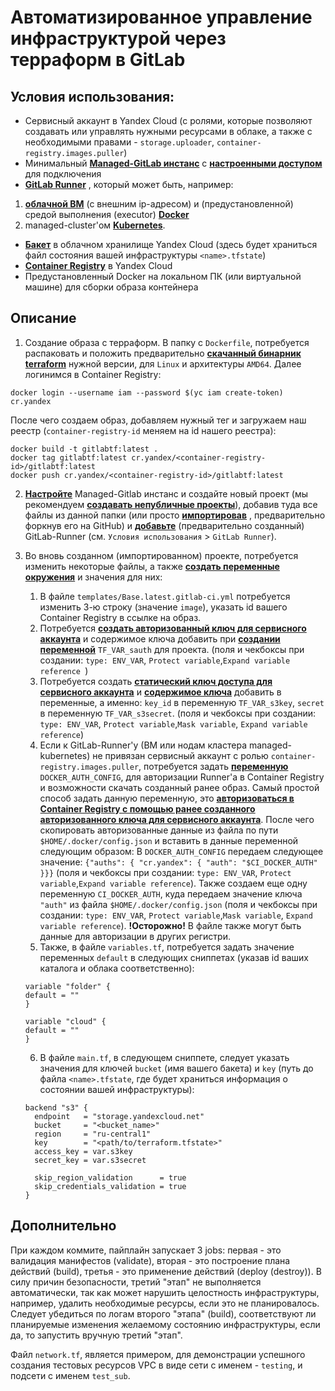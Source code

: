 # Автоматизированное управление инфраструктурой через терраформ в GitLab

## Условия использования:
* Сервисный аккаунт в Yandex Cloud (с ролями, которые позволяют создавать или управлять нужными ресурсами в облаке, а также с необходимыми правами - `storage.uploader`, `container-registry.images.puller`)
* Минимальный [**Managed-GitLab инстанс**](https://cloud.yandex.ru/docs/managed-gitlab/operations/instance/instance-create) c [**настроенными доступом**](https://cloud.yandex.ru/docs/managed-gitlab/operations/connect) для подключения
* [**GitLab Runner**](https://docs.gitlab.com/ee/tutorials/create_register_first_runner/#create-and-register-a-project-runner) , который может быть, например:
1. [**облачной ВМ**](https://docs.gitlab.com/runner/register/#linux) (с внешним ip-адресом) и (предустановленной) средой выполнения (executor) [**Docker**](https://docs.gitlab.com/runner/executors/docker.html)
2. managed-cluster'ом [**Kubernetes**](https://cloud.yandex.ru/docs/managed-kubernetes/operations/applications/gitlab-runner). 
* [**Бакет**](https://cloud.yandex.ru/docs/storage/operations/buckets/create) в облачном хранилище Yandex Cloud (здесь будет храниться файл состояния вашей инфраструктуры `<name>.tfstate`)
* [**Container Registry**](https://cloud.yandex.ru/docs/container-registry/operations/registry/registry-create) в Yandex Cloud
* Предустановленный Docker на локальном ПК (или виртуальной машине) для сборки образа контейнера

## Описание
1. Создание образа с терраформ.
В папку c `Dockerfile`, потребуется распаковать и положить предварительно [**скачанный бинарник terraform**](https://developer.hashicorp.com/terraform/downloads) нужной версии, для `Linux` и архитектуры `AMD64`.
Далее логинимcя в Container Registry:
```
docker login --username iam --password $(yc iam create-token) cr.yandex
```
После чего создаем образ, добавляем нужный тег и загружаем наш реестр (`container-registry-id` меняем на id нашего реестра):
```
docker build -t gitlabtf:latest .
docker tag gitlabtf:latest cr.yandex/<container-registry-id>/gitlabtf:latest
docker push cr.yandex/<container-registry-id>/gitlabtf:latest
```

2. [**Настройте**](https://cloud.yandex.ru/docs/managed-gitlab/quickstart#configure-mgl) Managed-Gitlab инстанс и создайте новый проект (мы рекомендуем [**создавать непубличные проекты**](https://docs.gitlab.com/ee/user/public_access.html)), добавив туда все файлы из данной папки (или просто [**импортировав**](https://docs.gitlab.com/ee/user/project/import/github.html#import-your-github-repository-into-gitlab) , предварительно форкнув его на GitHub) и [**добавьте**](https://docs.gitlab.com/ee/tutorials/create_register_first_runner/#create-and-register-a-project-runner) (предварительно созданный) GitLab-Runner (см. `Условия использования` > `GitLab Runner`).

3. Во вновь созданном (импортированном) проекте, потребуется изменить некоторые файлы, а также [**создать переменные окружения**](https://docs.gitlab.com/ee/ci/variables/#define-a-cicd-variable-in-the-ui) и значения для них:
    1. В файле `templates/Base.latest.gitlab-ci.yml` потребуется изменить 3-ю строку (значение `image`), указать id вашего Container Registry в ссылке на образ.
    2. Потребуется [**создать авторизованный ключ для сервисного аккаунта**](https://cloud.yandex.ru/docs/iam/operations/authorized-key/create) и содержимое ключа добавить при [**создании переменной**](https://docs.gitlab.com/ee/ci/variables/#define-a-cicd-variable-in-the-ui) `TF_VAR_sauth` для проекта. (поля и чекбоксы при создании: `type: ENV_VAR`, `Protect variable`,`Expand variable reference `)
    3. Потребуется создать [**статический ключ доступа для сервисного аккаунта**](https://cloud.yandex.ru/docs/iam/operations/sa/create-access-key) и [**содержимое ключа**](https://cloud.yandex.ru/docs/iam/concepts/authorization/access-key) добавить в переменные, а именно: `key_id` в переменную `TF_VAR_s3key`, `secret` в переменную `TF_VAR_s3secret`. (поля и чекбоксы при создании: `type: ENV_VAR`, `Protect variable`,`Mask variable`, `Expand variable reference`)
    4. Если к GitLab-Runner'у (ВМ или нодам кластера managed-kubernetes) не привязан сервисный аккаунт с ролью `container-registry.images.puller`, потребуется задать [**переменную**](https://docs.gitlab.com/ee/ci/docker/using_docker_images.html#access-an-image-from-a-private-container-registry) `DOCKER_AUTH_CONFIG`, для авторизации Runner'a в Container Registry и возможности скачать созданный ранее образ.
    Самый простой способ задать данную переменную, это [**авторизоваться в Container Registry с помощью ранее созданного авторизованного ключа для сервисного аккаунта**](https://cloud.yandex.ru/docs/container-registry/operations/authentication#sa). После чего скопировать авторизованные данные из файла по пути `$HOME/.docker/config.json` и вставить в данные переменной следующим образом:
В `DOCKER_AUTH_CONFIG` передаем следующее значение: `{"auths": { "cr.yandex": { "auth": "$CI_DOCKER_AUTH" }}}` (поля и чекбоксы при создании: `type: ENV_VAR`, `Protect variable`,`Expand variable reference`).
Также создаем еще одну переменную `CI_DOCKER_AUTH`, куда передаем значение ключа `"auth"` из файла `$HOME/.docker/config.json` (поля и чекбоксы при создании: `type: ENV_VAR`, `Protect variable`,`Mask variable`, `Expand variable reference`).
    **!Осторожно!** В файле также могут быть данные для авторизации в других регистри.
    5. Также, в файле `variables.tf`, потребуется задать значение переменных `default` в следующих сниппетах (указав id ваших каталога и облака соответственно):
    ```
    variable "folder" {
    default = ""
    }

   variable "cloud" {
    default = ""
    }
    ```
    6. В файле `main.tf`, в следующем сниппете, следует указать значения для ключей `bucket` (имя вашего бакета) и `key` (путь до файла `<name>.tfstate`, где будет храниться информация о состоянии вашей инфраструктуры):

    ```
    backend "s3" {
      endpoint   = "storage.yandexcloud.net"
      bucket     = "<bucket_name>"
      region     = "ru-central1"
      key        = "<path/to/terraform.tfstate>"
      access_key = var.s3key
      secret_key = var.s3secret

      skip_region_validation      = true
      skip_credentials_validation = true
    }
    ```
## Дополнительно
При каждом коммите, пайплайн запускает 3 jobs: первая - это валидация манифестов (validate), вторая - это построение плана действий (build), третья - это применение действий (deploy (destroy)).
В силу причин безопасности, третий "этап" не выполняется автоматически, так как может нарушить целостность инфраструктуры, например, удалить необходимые ресурсы, если это не планировалось.
Следует убедиться по логам второго "этапа" (build), соответствуют ли планируемые изменения желаемому состоянию инфраструктуры, если да, то запустить вручную третий "этап".

Файл `network.tf`, является примером, для демонстрации успешного создания тестовых ресурсов VPC в виде сети с именем - `testing`, и подсети c именем `test_sub`. 
